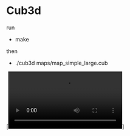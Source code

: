 # Cub3d

run
*  make

then
*  ./cub3d maps/map_simple_large.cub

[![Watch the video](https://github.com/YYBer/Cub3d/blob/main/Cub3D.mp4)]
